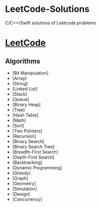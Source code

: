 # LeetCode-Solutions
C/C++/Swift solutions of Leetcode problems
# [LeetCode](https://leetcode.com/problemset/all/)

## Algorithms

* [Bit Manipulation]
* [Array]
* [String]
* [Linked List]
* [Stack]
* [Queue]
* [Binary Heap]
* [Tree]
* [Hash Table]
* [Math]
* [Sort]
* [Two Pointers]
* [Recursion]
* [Binary Search]
* [Binary Search Tree]
* [Breadth-First Search]
* [Depth-First Search]
* [Backtracking]
* [Dynamic Programming]
* [Greedy]
* [Graph]
* [Geometry]
* [Simulation]
* [Design]
* [Concurrency]
